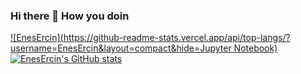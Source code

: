 ### Hi there 👋 How you doin

[![EnesErcin](https://github-readme-stats.vercel.app/api/top-langs/?username=EnesErcin&layout=compact&hide=Jupyter Notebook)](https://github.com/EnesErcin/github-readme-stats)
[![EnesErcin's GitHub stats](https://github-readme-stats.vercel.app/api?username=EnesErcin)](https://github.com/anuraghazra/github-readme-stats)
<!--
**EnesErcin/EnesErcin** is a ✨ _special_ ✨ repository because its `README.md` (this file) appears on your GitHub profile.

Here are some ideas to get you started:

- 🔭 I’m currently working on ...
- 🌱 I’m currently learning ...
- 👯 I’m looking to collaborate on ...
- 🤔 I’m looking for help with ...
- 💬 Ask me about ...
- 📫 How to reach me: ...
- 😄 Pronouns: ...
- ⚡ Fun fact: ...
-->
